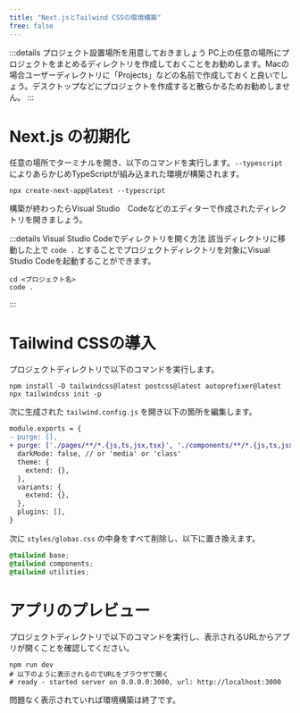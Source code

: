 ```yaml
---
title: "Next.jsとTailwind CSSの環境構築"
free: false
---
```


:::details プロジェクト設置場所を用意しておきましょう
PC上の任意の場所にプロジェクトをまとめるディレクトリを作成しておくことをお勧めします。Macの場合ユーザーディレクトリに「Projects」などの名前で作成しておくと良いでしょう。デスクトップなどにプロジェクトを作成すると散らかるためお勧めしません。
:::

# Next.js の初期化

任意の場所でターミナルを開き、以下のコマンドを実行します。`--typescript` によりあらかじめTypeScriptが組み込まれた環境が構築されます。

```bash:ターミナル
npx create-next-app@latest --typescript
```

構築が終わったらVisual Studio　Codeなどのエディターで作成されたディレクトリを開きましょう。

:::details Visual Studio Codeでディレクトリを開く方法
該当ディレクトリに移動した上で `code .` とすることでプロジェクトディレクトリを対象にVisual Studio Codeを起動することができます。

```bash:ターミナル
cd <プロジェクト名>
code .
```
:::

# Tailwind CSSの導入

プロジェクトディレクトリで以下のコマンドを実行します。

```bash:ターミナル
npm install -D tailwindcss@latest postcss@latest autoprefixer@latest
npx tailwindcss init -p
```

次に生成された `tailwind.config.js` を開き以下の箇所を編集します。

```diff js:tailwind.config.js
module.exports = {
- purge: [],
+ purge: ['./pages/**/*.{js,ts,jsx,tsx}', './components/**/*.{js,ts,jsx,tsx}'],
  darkMode: false, // or 'media' or 'class'
  theme: {
    extend: {},
  },
  variants: {
    extend: {},
  },
  plugins: [],
}
```

次に `styles/globas.css` の中身をすべて削除し、以下に置き換えます。

```css:styles/globals.css
@tailwind base;
@tailwind components;
@tailwind utilities;
```

# アプリのプレビュー

プロジェクトディレクトリで以下のコマンドを実行し、表示されるURLからアプリが開くことを確認してください。

```bash:ターミナル
npm run dev
# 以下のように表示されるのでURLをブラウザで開く
# ready - started server on 0.0.0.0:3000, url: http://localhost:3000
```

問題なく表示されていれば環境構築は終了です。
